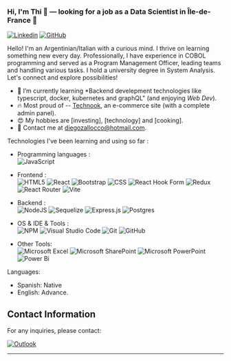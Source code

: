 ### Hi, I'm Thi 👋 — looking for a job as a Data Scientist in Île-de-France 🔭

[![Linkedin](https://img.shields.io/badge/linkedin-%230077B5.svg?style=for-the-badge&logo=linkedin&logoColor=white&link=https://www.linkedin.com/in/diego-zallocco-0638b2249/)](https://www.linkedin.com/in/diego-zallocco-0638b2249/) 
[![GitHub](https://img.shields.io/badge/github-%23121011.svg?style=for-the-badge&logo=github&logoColor=white&link=https://github.com/DiegoZallo)](https://github.com/DiegoZallo)


Hello! I'm an Argentinian/Italian with a curious mind. I thrive on learning something new every day. Professionally, I have experience in COBOL programming and served as a Program Management Officer, leading teams and handling various tasks. I hold a university degree in System Analysis. Let's connect and explore possibilities!

- 🌱 I’m currently learning *Backend develepment technologies like typescript, docker, kubernetes and graphQL" (and enjoying _Web Dev_).
- 🔥 Most proud of -- [Technook](https://technookstore.up.railway.app/), an e-commerce site (with a complete admin panel).
- 😍 My hobbies are [investing], [technology] and [cooking].
- 📧 Contact me at [diegozallocco@hotmail.com](mailto:diegozallocco@hotmail.com).

Technologies I've been learning and using so far :

- Programming languages : <br />
  ![JavaScript](https://img.shields.io/badge/javascript-%23323330.svg?style=for-the-badge&logo=javascript&logoColor=%23F7DF1E)
    
- Frontend : <br />
![HTML5](https://img.shields.io/badge/html5-%23E34F26.svg?style=for-the-badge&logo=html5&logoColor=white)
![React](https://img.shields.io/badge/react-%2320232a.svg?style=for-the-badge&logo=react&logoColor=%2361DAFB)
![Bootstrap](https://img.shields.io/badge/bootstrap-%238511FA.svg?style=for-the-badge&logo=bootstrap&logoColor=white)
    ![CSS](https://img.shields.io/badge/CSS3-1572B6?style=for-the-badge&logo=css3&logoColor=white)
![React Hook Form](https://img.shields.io/badge/React%20Hook%20Form-%23EC5990.svg?style=for-the-badge&logo=reacthookform&logoColor=white)
![Redux](https://img.shields.io/badge/redux-%23593d88.svg?style=for-the-badge&logo=redux&logoColor=white)
![React Router](https://img.shields.io/badge/React_Router-CA4245?style=for-the-badge&logo=react-router&logoColor=white)
![Vite](https://img.shields.io/badge/vite-%23646CFF.svg?style=for-the-badge&logo=vite&logoColor=white)

- Backend : <br />
![NodeJS](https://img.shields.io/badge/node.js-6DA55F?style=for-the-badge&logo=node.js&logoColor=white)
![Sequelize](https://img.shields.io/badge/Sequelize-52B0E7?style=for-the-badge&logo=Sequelize&logoColor=white)
![Express.js](https://img.shields.io/badge/express.js-%23404d59.svg?style=for-the-badge&logo=express&logoColor=%2361DAFB)
![Postgres](https://img.shields.io/badge/postgres-%23316192.svg?style=for-the-badge&logo=postgresql&logoColor=white)

   
- OS & IDE & Tools : <br />
 ![NPM](https://img.shields.io/badge/NPM-%23CB3837.svg?style=for-the-badge&logo=npm&logoColor=white)
 ![Visual Studio Code](https://img.shields.io/badge/Visual%20Studio%20Code-0078d7.svg?style=for-the-badge&logo=visual-studio-code&logoColor=white)
 ![Git](https://img.shields.io/badge/git-%23F05033.svg?style=for-the-badge&logo=git&logoColor=white)
 ![GitHub](https://img.shields.io/badge/github-%23121011.svg?style=for-the-badge&logo=github&logoColor=white)
 - Other Tools: <br />
 ![Microsoft Excel](https://img.shields.io/badge/Microsoft_Excel-217346?style=for-the-badge&logo=microsoft-excel&logoColor=white)
 ![Microsoft SharePoint ](https://img.shields.io/badge/Microsoft_SharePoint-0078D4?style=for-the-badge&logo=microsoft-sharepoint&logoColor=white)
 ![Microsoft PowerPoint](https://img.shields.io/badge/Microsoft_PowerPoint-B7472A?style=for-the-badge&logo=microsoft-powerpoint&logoColor=white)
 ![Power Bi](https://img.shields.io/badge/power_bi-F2C811?style=for-the-badge&logo=powerbi&logoColor=black)

Languages:
- Spanish: Native
- English: Advance. 



## Contact Information

For any inquiries, please contact:

<a href="mailto:diegozallocco@hotmail.com">![Outlook](https://img.shields.io/badge/Microsoft_Outlook-0078D4?style=for-the-badge&logo=microsoft-outlook&logoColor=white)</a>

-----

